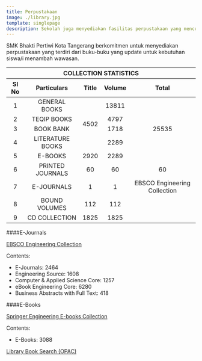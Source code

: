 ```yaml
---
title: Perpustakaan
image: ./library.jpg
template: singlepage
description: Sekolah juga menyediakan fasilitas perpustakaan yang mencukupi.
---
```


<div>
<div>
<p>SMK Bhakti Pertiwi Kota Tangerang berkomitmen untuk menyediakan perpustakaan yang terdiri dari buku-buku yang update untuk kebutuhan siswa/i menambah wawasan. <p>
</div>
<div>
<table>
<thead>
<tr>
<th colspan="5">COLLECTION STATISTICS</th>
</tr>
<tr>
<th>Sl No</th>
<th>Particulars</th>
<th>Title</th>
<th>Volume</th>
<th>Total</th>
</tr>
</thead>
<tbody style="text-align:center;">
<tr>
<td>1</td>
<td>GENERAL BOOKS</td>
 <td rowspan="4">4502</td>
<td>13811</td>
<td rowspan="5">25535</td>
</tr>
<tr>
<td>2</td>
<td>TEQIP BOOKS</td>
<td>4797</td>
</tr>
<tr>
<td>3</td>
<td>BOOK BANK</td>
<td>1718</td>
</tr>
<tr>
<td>4</td>
<td>LITERATURE BOOKS</td>
<td>2289</td>
</tr>
<tr>
<td>5</td>
<td>E-BOOKS</td>
<td>2920</td>
<td>2289</td>
</tr>
<tr>
<td>6</td>
<td>PRINTED JOURNALS</td>
<td>60</td>
<td>60</td>
<td>60</td>
</tr>
<tr>
<td>7</td>
<td>E-JOURNALS</td>
<td>1</td>
<td>1</td>
<td>EBSCO Engineering Collection</td>
</tr>
<tr>
<td>8</td>
<td>BOUND VOLUMES</td>
<td>112</td>
<td>112</td>
<td></td>
</tr>
<tr>
<td>9</td>
<td>CD COLLECTION</td>
<td>1825</td>
<td>1825</td>
<td></td>
</tr>
</tbody>
</table>
</div>

####E-Journals

[EBSCO Engineering Collection](https://search.ebscohost.com)    

Contents:
 - E-Journals: 2464
 - Engineering Source: 1608
 - Computer & Applied Science Core: 1257
 - eBook Engineering Core: 6280
 - Business Abstracts with Full Text: 418

####E-Books

[Springer Engineering E-books Collection](https://link.springer.com)

Contents:
  -	E-Books: 3088


[Library Book Search (OPAC)](https://192.168.8.212)

